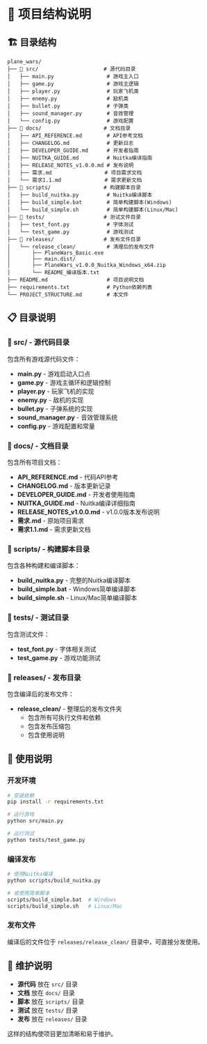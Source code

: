 # 📁 项目结构说明

## 🏗️ 目录结构

```
plane_wars/
├── 📁 src/                     # 源代码目录
│   ├── main.py                 # 游戏主入口
│   ├── game.py                 # 游戏主逻辑
│   ├── player.py               # 玩家飞机类
│   ├── enemy.py                # 敌机类
│   ├── bullet.py               # 子弹类
│   ├── sound_manager.py        # 音效管理
│   └── config.py               # 游戏配置
├── 📁 docs/                    # 文档目录
│   ├── API_REFERENCE.md        # API参考文档
│   ├── CHANGELOG.md            # 更新日志
│   ├── DEVELOPER_GUIDE.md      # 开发者指南
│   ├── NUITKA_GUIDE.md         # Nuitka编译指南
│   ├── RELEASE_NOTES_v1.0.0.md # 发布说明
│   ├── 需求.md                 # 项目需求文档
│   └── 需求1.1.md              # 需求更新文档
├── 📁 scripts/                 # 构建脚本目录
│   ├── build_nuitka.py         # Nuitka编译脚本
│   ├── build_simple.bat        # 简单构建脚本(Windows)
│   └── build_simple.sh         # 简单构建脚本(Linux/Mac)
├── 📁 tests/                   # 测试文件目录
│   ├── test_font.py            # 字体测试
│   └── test_game.py            # 游戏测试
├── 📁 releases/                # 发布文件目录
│   └── release_clean/          # 清理后的发布文件
│       ├── PlaneWars_Basic.exe
│       ├── main.dist/
│       ├── PlaneWars_v1.0.0_Nuitka_Windows_x64.zip
│       └── README_编译版本.txt
├── README.md                   # 项目说明文档
├── requirements.txt            # Python依赖列表
└── PROJECT_STRUCTURE.md        # 本文件
```

## 📋 目录说明

### 📁 src/ - 源代码目录
包含所有游戏源代码文件：
- **main.py** - 游戏启动入口点
- **game.py** - 游戏主循环和逻辑控制
- **player.py** - 玩家飞机的实现
- **enemy.py** - 敌机的实现
- **bullet.py** - 子弹系统的实现
- **sound_manager.py** - 音效管理系统
- **config.py** - 游戏配置和常量

### 📁 docs/ - 文档目录
包含所有项目文档：
- **API_REFERENCE.md** - 代码API参考
- **CHANGELOG.md** - 版本更新记录
- **DEVELOPER_GUIDE.md** - 开发者使用指南
- **NUITKA_GUIDE.md** - Nuitka编译详细指南
- **RELEASE_NOTES_v1.0.0.md** - v1.0.0版本发布说明
- **需求.md** - 原始项目需求
- **需求1.1.md** - 需求更新文档

### 📁 scripts/ - 构建脚本目录
包含各种构建和编译脚本：
- **build_nuitka.py** - 完整的Nuitka编译脚本
- **build_simple.bat** - Windows简单编译脚本
- **build_simple.sh** - Linux/Mac简单编译脚本

### 📁 tests/ - 测试目录
包含测试文件：
- **test_font.py** - 字体相关测试
- **test_game.py** - 游戏功能测试

### 📁 releases/ - 发布目录
包含编译后的发布文件：
- **release_clean/** - 整理后的发布文件夹
  - 包含所有可执行文件和依赖
  - 包含发布压缩包
  - 包含使用说明

## 🚀 使用说明

### 开发环境
```bash
# 安装依赖
pip install -r requirements.txt

# 运行游戏
python src/main.py

# 运行测试
python tests/test_game.py
```

### 编译发布
```bash
# 使用Nuitka编译
python scripts/build_nuitka.py

# 或使用简单脚本
scripts/build_simple.bat  # Windows
scripts/build_simple.sh   # Linux/Mac
```

### 发布文件
编译后的文件位于 `releases/release_clean/` 目录中，可直接分发使用。

## 📝 维护说明

- **源代码** 放在 `src/` 目录
- **文档** 放在 `docs/` 目录  
- **脚本** 放在 `scripts/` 目录
- **测试** 放在 `tests/` 目录
- **发布** 放在 `releases/` 目录

这样的结构使项目更加清晰和易于维护。
